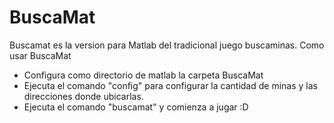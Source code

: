 # BuscaMat
Buscamat es la version para Matlab del tradicional juego buscaminas.
Como usar BuscaMat
- Configura como directorio de matlab la carpeta BuscaMat 
- Ejecuta el comando "config" para configurar la cantidad de minas y las direcciones donde ubicarlas.
- Ejecuta el comando "buscamat" y comienza a jugar :D

